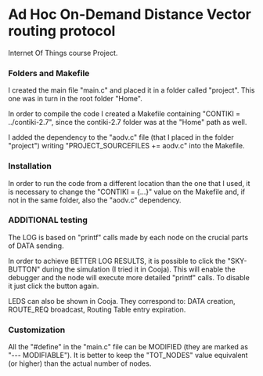 # Ad Hoc On-Demand Distance Vector routing protocol

Internet Of Things course Project.

### Folders and Makefile

I created the main file "main.c" and placed it in a folder called "project".
This one was in turn in the root folder "Home".

In order to compile the code I created a Makefile containing 
"CONTIKI = ../contiki-2.7", since the contiki-2.7 folder was at the "Home" path
as well.

I added the dependency to the "aodv.c" file (that I placed in the folder 
"project") writing "PROJECT_SOURCEFILES += aodv.c" into the Makefile.


### Installation

In order to run the code from a different location than the one that I used, it
is necessary to change the "CONTIKI = {...}" value on the Makefile and, if 
not in the same folder, also the "aodv.c" dependency.


### ADDITIONAL testing

The LOG is based on "printf" calls made by each node on the crucial parts
of DATA sending.

In order to achieve BETTER LOG RESULTS, it is possible to click the "SKY-BUTTON"
during the simulation (I tried it in Cooja). This will enable the debugger
and the node will execute more detailed "printf" calls. To disable it just
click the button again.

LEDS can also be shown in Cooja. They correspond to: DATA creation, ROUTE_REQ
broadcast, Routing Table entry expiration. 


### Customization

All the "#define" in the "main.c" file can be MODIFIED (they are marked as
"--- MODIFIABLE").
It is better to keep the "TOT_NODES" value equivalent (or higher) than the 
actual number of nodes.
